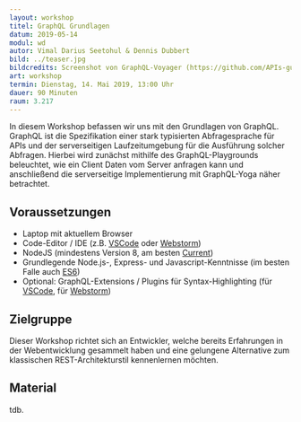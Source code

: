 ```yaml
---
layout: workshop
titel: GraphQL Grundlagen
datum: 2019-05-14
modul: wd
autor: Vimal Darius Seetohul & Dennis Dubbert
bild: ../teaser.jpg
bildcredits: Screenshot von GraphQL-Voyager (https://github.com/APIs-guru/graphql-voyager)
art: workshop
termin: Dienstag, 14. Mai 2019, 13:00 Uhr
dauer: 90 Minuten
raum: 3.217
---
```




In diesem Workshop befassen wir uns mit den Grundlagen von GraphQL. GraphQL ist die Spezifikation einer stark typisierten Abfragesprache für APIs und der serverseitigen Laufzeitumgebung für die Ausführung solcher Abfragen. Hierbei wird zunächst mithilfe des GraphQL-Playgrounds beleuchtet, wie ein Client Daten vom Server anfragen kann und anschließend die serverseitige Implementierung mit GraphQL-Yoga näher betrachtet.


## Voraussetzungen
 - Laptop mit aktuellem Browser
 - Code-Editor / IDE (z.B. [VSCode](https://code.visualstudio.com/download) oder [Webstorm](https://www.jetbrains.com/webstorm/download/#section=mac))
 - NodeJS (mindestens Version 8, am besten [Current](https://nodejs.org/en/))
 - Grundlegende Node.js-, Express- und Javascript-Kenntnisse (im besten Falle auch [ES6](http://es6-features.org/))
 - Optional: GraphQL-Extensions / Plugins für Syntax-Highlighting (für [VSCode](https://marketplace.visualstudio.com/items?itemName=Prisma.vscode-graphql), für [Webstorm](https://plugins.jetbrains.com/plugin/8097-js-graphql))

## Zielgruppe
Dieser Workshop richtet sich an Entwickler, welche bereits Erfahrungen in der Webentwicklung gesammelt haben und eine gelungene Alternative zum klassischen REST-Architekturstil kennenlernen möchten.

## Material
tdb.
